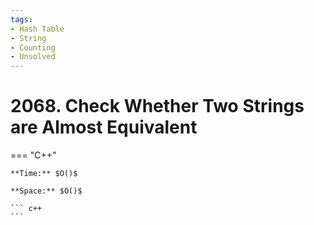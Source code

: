 ```yaml
---
tags:
- Hash Table
- String
- Counting
- Unsolved
---
```



# 2068. Check Whether Two Strings are Almost Equivalent

=== "C++"

    **Time:** $O()$

    **Space:** $O()$

    ``` c++
    ```